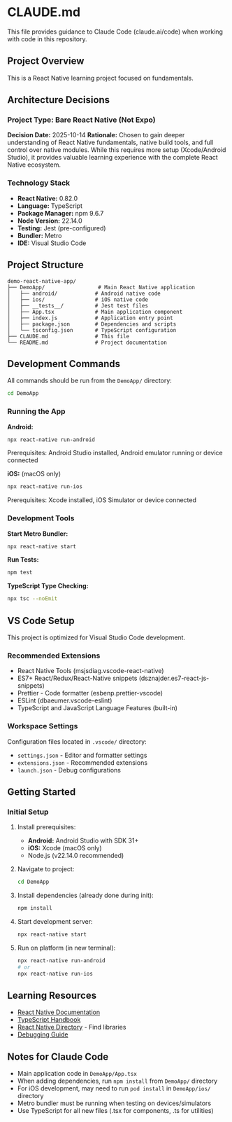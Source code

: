 # CLAUDE.md

This file provides guidance to Claude Code (claude.ai/code) when working with code in this repository.

## Project Overview

This is a React Native learning project focused on fundamentals.

## Architecture Decisions

### Project Type: Bare React Native (Not Expo)
**Decision Date:** 2025-10-14
**Rationale:** Chosen to gain deeper understanding of React Native fundamentals, native build tools, and full control over native modules. While this requires more setup (Xcode/Android Studio), it provides valuable learning experience with the complete React Native ecosystem.

### Technology Stack
- **React Native:** 0.82.0
- **Language:** TypeScript
- **Package Manager:** npm 9.6.7
- **Node Version:** 22.14.0
- **Testing:** Jest (pre-configured)
- **Bundler:** Metro
- **IDE:** Visual Studio Code

## Project Structure

```
demo-react-native-app/
├── DemoApp/                 # Main React Native application
│   ├── android/            # Android native code
│   ├── ios/                # iOS native code
│   ├── __tests__/          # Jest test files
│   ├── App.tsx             # Main application component
│   ├── index.js            # Application entry point
│   ├── package.json        # Dependencies and scripts
│   └── tsconfig.json       # TypeScript configuration
├── CLAUDE.md               # This file
└── README.md               # Project documentation
```

## Development Commands

All commands should be run from the `DemoApp/` directory:

```bash
cd DemoApp
```

### Running the App

**Android:**
```bash
npx react-native run-android
```
Prerequisites: Android Studio installed, Android emulator running or device connected

**iOS:** (macOS only)
```bash
npx react-native run-ios
```
Prerequisites: Xcode installed, iOS Simulator or device connected

### Development Tools

**Start Metro Bundler:**
```bash
npx react-native start
```

**Run Tests:**
```bash
npm test
```

**TypeScript Type Checking:**
```bash
npx tsc --noEmit
```

## VS Code Setup

This project is optimized for Visual Studio Code development.

### Recommended Extensions
- React Native Tools (msjsdiag.vscode-react-native)
- ES7+ React/Redux/React-Native snippets (dsznajder.es7-react-js-snippets)
- Prettier - Code formatter (esbenp.prettier-vscode)
- ESLint (dbaeumer.vscode-eslint)
- TypeScript and JavaScript Language Features (built-in)

### Workspace Settings
Configuration files located in `.vscode/` directory:
- `settings.json` - Editor and formatter settings
- `extensions.json` - Recommended extensions
- `launch.json` - Debug configurations

## Getting Started

### Initial Setup
1. Install prerequisites:
   - **Android:** Android Studio with SDK 31+
   - **iOS:** Xcode (macOS only)
   - Node.js (v22.14.0 recommended)

2. Navigate to project:
   ```bash
   cd DemoApp
   ```

3. Install dependencies (already done during init):
   ```bash
   npm install
   ```

4. Start development server:
   ```bash
   npx react-native start
   ```

5. Run on platform (in new terminal):
   ```bash
   npx react-native run-android
   # or
   npx react-native run-ios
   ```

## Learning Resources

- [React Native Documentation](https://reactnative.dev/docs/getting-started)
- [TypeScript Handbook](https://www.typescriptlang.org/docs/)
- [React Native Directory](https://reactnative.directory/) - Find libraries
- [Debugging Guide](https://reactnative.dev/docs/debugging)

## Notes for Claude Code

- Main application code in `DemoApp/App.tsx`
- When adding dependencies, run `npm install` from `DemoApp/` directory
- For iOS development, may need to run `pod install` in `DemoApp/ios/` directory
- Metro bundler must be running when testing on devices/simulators
- Use TypeScript for all new files (.tsx for components, .ts for utilities)
